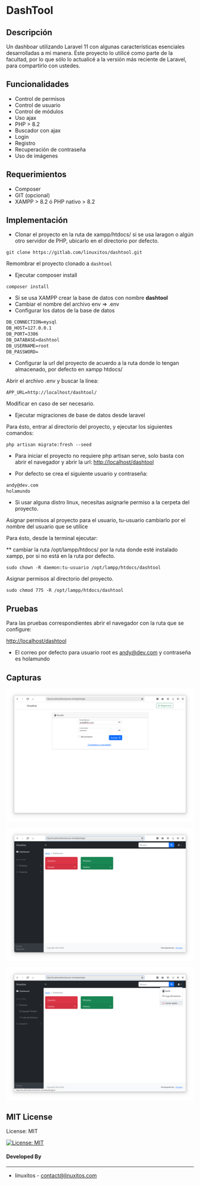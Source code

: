 # DashTool



## Descripción

Un dashboar utilizando Laravel 11 con algunas características esenciales desarrolladas a mi manera. Éste proyecto lo utilicé como parte de la facultad, por lo que sólo lo actualicé a la versión más reciente de Laravel, para compartirlo con ustedes.

## Funcionalidades

- Control de permisos
- Control de usuario
- Control de módulos
- Uso ajax
- PHP > 8.2
- Buscador con ajax
- Login
- Registro
- Recuperación de contraseña
- Uso de imágenes

## Requerimientos

- Composer
- GIT (opcional)
- XAMPP > 8.2 ó PHP nativo > 8.2

## Implementación
- Clonar el proyecto en la ruta de xampp/htdocs/ si se usa laragon o algún otro servidor de PHP, ubicarlo en el directorio por defecto.

```
git clone https://gitlab.com/linuxitos/dashtool.git
```

Remombrar el proyecto clonado a `dashtool` 

- Ejecutar composer install

```
composer install
```

- Si se usa XAMPP crear la base de datos con nombre **dashtool**
- Cambiar el nombre del archivo env => .env
- Configurar los datos de la base de datos

```
DB_CONNECTION=mysql
DB_HOST=127.0.0.1
DB_PORT=3306
DB_DATABASE=dashtool
DB_USERNAME=root
DB_PASSWORD=
```

- Configurar la url del proyecto de acuerdo a la ruta donde lo tengan almacenado, por defecto en xampp htdocs/

Abrir el archivo .env y buscar la línea:

```
APP_URL=http://localhost/dashtool/
```

Modificar en caso de ser necesario.


- Ejecutar migraciones de base de datos desde laravel

Para ésto, entrar al directorio del proyecto, y ejecutar los siguientes comandos:

```
php artisan migrate:fresh --seed
```

- Para iniciar el proyecto no requiere php artisan serve, solo basta con abrir el navegador y abrir la url: <http://localhost/dashtool>

- Por defecto se crea el siguiente usuario y contraseña:

```
andy@dev.com
holamundo
```

- Si usar alguna distro linux, necesitas asignarle permiso a la cerpeta del proyecto.

Asignar permisos al proyecto para el usuario, tu-usuario cambiarlo por el nombre del usuario que se utilice

Para ésto, desde la terminal ejecutar:

** cambiar la ruta /opt/lampp/htdocs/ por la ruta donde esté instalado xampp, por si no está en la ruta por defecto.

```
sudo chown -R daemon:tu-usuario /opt/lampp/htdocs/dashtool
```

Asignar permisos al directorio del proyecto.

```
sudo chmod 775 -R /opt/lampp/htdocs/dashtool
```


## Pruebas
Para las pruebas correspondientes abrir el navegador con la ruta que se configure:

<http://localhost/dashtool>

* El correo por defecto para usuario root es andy@dev.com y contraseña es holamundo

## Capturas

![alt tag](1.png)

![alt tag](2.png)

![alt tag](3.png)

## MIT License

License: MIT

[![License: MIT](https://img.shields.io/badge/License-MIT-yellow.svg)](https://opensource.org/licenses/MIT)

#### Developed By
----------------
 * linuxitos - <contact@linuxitos.com>